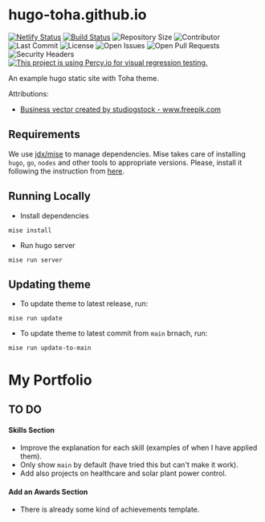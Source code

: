 # hugo-toha.github.io

[![Netlify Status](https://api.netlify.com/api/v1/badges/b1b93b02-f278-440b-ae1b-304e9f4c4ab5/deploy-status)](https://app.netlify.com/sites/toha/deploys) [![Build Status](https://img.shields.io/endpoint.svg?url=https%3A%2F%2Factions-badge.atrox.dev%2Fhugo-toha%2Fhugo-toha.github.io%2Fbadge%3Fref%3Dmain&style=flat)](https://actions-badge.atrox.dev/hugo-toha/hugo-toha.github.io/goto?ref=main) ![Repository Size](https://img.shields.io/github/repo-size/hugo-toha/hugo-toha.github.io) ![Contributor](https://img.shields.io/github/contributors/hugo-toha/hugo-toha.github.io) ![Last Commit](https://img.shields.io/github/last-commit/hugo-toha/hugo-toha.github.io) ![License](https://img.shields.io/github/license/hugo-toha/hugo-toha.github.io) ![Open Issues](https://img.shields.io/github/issues/hugo-toha/hugo-toha.github.io?color=important) ![Open Pull Requests](https://img.shields.io/github/issues-pr/hugo-toha/hugo-toha.github.io?color=yellowgreen) ![Security Headers](https://img.shields.io/security-headers?url=https%3A%2F%2Fhugo-toha.github.io%2F) [![This project is using Percy.io for visual regression testing.](https://percy.io/static/images/percy-badge.svg)](https://percy.io/b7cb60ab/hugo-toha.github.io)

An example hugo static site with Toha theme.

Attributions:
- <a href='https://www.freepik.com/vectors/business'>Business vector created by studiogstock - www.freepik.com</a>


## Requirements

We use [jdx/mise](https://github.com/jdx/mise) to manage dependencies. Mise takes care of installing `hugo`, `go`, `nodes` and other tools to appropriate versions. Please, install it following the instruction from [here](https://mise.jdx.dev/getting-started.html).

## Running Locally
- Install dependencies
```
mise install
```
- Run hugo server
```
mise run server
```

## Updating theme
- To update theme to latest release, run:
```
mise run update
```
- To update theme to latest commit from `main` brnach, run:
```
mise run update-to-main
```
# My Portfolio





## TO DO

#### Skills Section
- Improve the explanation for each skill (examples of when I have applied them).
- Only show `main` by default (have tried this but can't make it work).
- Add also projects on healthcare and solar plant power control.

#### Add an Awards Section
- There is already some kind of achievements template.



